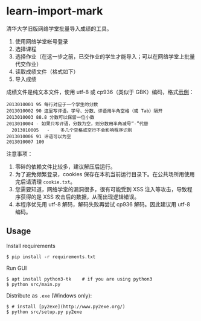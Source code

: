 # learn-import-mark

清华大学旧版网络学堂批量导入成绩的工具。

1. 使用网络学堂帐号登录
2. 选择课程
3. 选择作业（在这一步之前，已交作业的学生才能导入；可以在网络学堂上批量代交作业）
4. 读取成绩文件（格式如下）
5. 导入成绩

成绩文件是纯文本文件，使用 utf-8 或 cp936（类似于 GBK）编码，格式[示例](examples/example-0.txt)：

```
2013010001 95 每行对应于一个学生的分数
2013010002 90 这里写评语。学号、分数、评语用半角空格（或 Tab）隔开
2013010003 88.8 分数可以保留一位小数
2013010004 - 如果只写评语，分数为空，则分数用半角减号“-”代替
  2013010005   -	多几个空格或空行不会影响程序识别
2013010006 91 评语可以为空
2013010007 100
```

注意事项：

1. 零碎的依赖文件比较多，建议解压后运行。
2. 为了避免频繁登录，cookies 保存在本机当前运行目录下。在公共场所用使用完后请清理 `cookie.txt`。
3. 您需要知道，网络学堂的漏洞很多，很有可能受到 XSS 注入等攻击，导致程序获得的是 XSS 攻击后的数据，从而出现逻辑错误。
4. 本程序优先用 utf-8 解码，解码失败再尝试 cp936 解码。因此建议用 utf-8 编码。

## Usage

Install requirements

```
$ pip install -r requirements.txt
```

Run GUI

```
$ apt install python3-tk    # if you are using python3
$ python src/main.py
```

Distribute as `.exe` (Windows only):

```
$ # install [py2exe](http://www.py2exe.org/)
$ python src/setup.py py2exe
```
